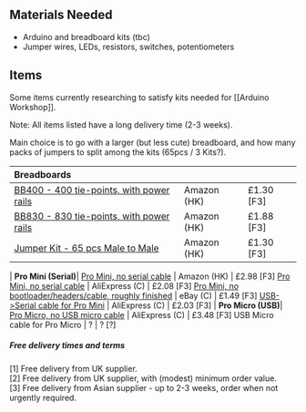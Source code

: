## Materials Needed

* Arduino and breadboard kits (tbc)
* Jumper wires, LEDs, resistors, switches, potentiometers

## Items

Some items currently researching to satisfy kits needed for [[Arduino Workshop]].

Note: All items listed have a long delivery time (2-3 weeks).

Main choice is to go with a larger (but less cute) breadboard, and how many packs of jumpers to split among the kits (65pcs / 3 Kits?).

Breadboards |||
:---- | :------ | :--------
[BB400 - 400 tie-points, with power rails][BB400] | Amazon (HK) | £1.30 [F3]
[BB830 - 830 tie-points, with power rails][BB830] | Amazon (HK) | £1.88 [F3]
[Jumper Kit - 65 pcs Male to Male][M2MJ] | Amazon (HK) | £1.30 [F3]
|
**Pro Mini (Serial)**|
[Pro Mini, no serial cable][APM-A] | Amazon (HK) | £2.98 [F3]
[Pro Mini, no serial cable][APM-AE] | AliExpress (C) | £2.08 [F3]
[Pro Mini, no bootloader/headers/cable, roughly finished][APM-EB] | eBay (C) | £1.49 [F3]
[USB->Serial cable for Pro Mini][APM-SC] | AliExpress (C) | £2.03 [F3]
|
**Pro Micro (USB)**|
[Pro Micro, no USB micro cable][APU-AE] | AliExpress (C) | £3.48 [F3]
USB Micro cable for Pro Micro | ? | ? [?]

[APM-A]: http://www.amazon.co.uk/gp/product/B00H8MYAGI/ref=oh_aui_detailpage_o03_s00?ie=UTF8&psc=1
[APM-EB]: http://www.ebay.co.uk/itm/251624189284
[APM-AE]: http://www.ebay.co.uk/itm/251624189284
[APM-SC]: http://www.aliexpress.com/item/FREE-SHIPPING-2PCS-LOT-CP2102-USB-2-0-to-UART-TTL-6PIN-Connector-Module-Serial-Converter/1095621364.html

[APU-AE]: http://www.aliexpress.com/item/Free-Shipping-New-Pro-Micro-5V-16MHz-ATMega-32U4-Module-with-2-row-pin-header-For/1259997719.html

[BB400]: http://www.amazon.co.uk/gp/product/B0040Z1ERO/ref=oh_aui_detailpage_o00_s00?ie=UTF8&psc=1
[BB830]: http://www.amazon.co.uk/gp/product/B009P04XWW/ref=oh_aui_detailpage_o03_s00?ie=UTF8&psc=1

[M2MJ]: http://www.amazon.co.uk/gp/product/B00LHL2FAE/ref=oh_aui_detailpage_o00_s00?ie=UTF8&psc=1
[BBJK]: http://www.bitsbox.co.uk/index.php?main_page=product_info&cPath=225_233&products_id=1746

##### Free delivery times and terms

[1] Free delivery from UK supplier.  
[2] Free delivery from UK supplier, with (modest) minimum order value.  
[3] Free delivery from Asian supplier - up to 2-3 weeks, order when not urgently required.